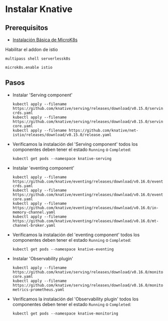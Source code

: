 # Instalar Knative

## Prerequisitos

- [Instalación Básica de MicroK8s](/Microk8s.md)

Habilitar el addon  de istio

```shell
multipass shell serverlessk8s
```

```shell
microk8s.enable istio
```

## Pasos

- Instalar 'Serving component'
  
  ```shell
  kubectl apply --filename https://github.com/knative/serving/releases/download/v0.15.0/serving-crds.yaml
  kubectl apply --filename https://github.com/knative/serving/releases/download/v0.15.0/serving-core.yaml
  kubectl apply --filename https://github.com/knative/net-istio/releases/download/v0.15.0/release.yaml
  ```

- Verificamos la instalación del 'Serving component'
  todos los componentes deben tener el estado `Running` o `Completed`:

  ```shell
  kubectl get pods --namespace knative-serving
  ```

- Instalar 'eventing component'
  
  ```shell
  kubectl apply --filename https://github.com/knative/eventing/releases/download/v0.16.0/eventing-crds.yaml
  kubectl apply --filename https://github.com/knative/eventing/releases/download/v0.16.0/eventing-core.yaml
  kubectl apply --filename https://github.com/knative/eventing/releases/download/v0.16.0/in-memory-channel.yaml
  kubectl apply --filename https://github.com/knative/eventing/releases/download/v0.16.0/mt-channel-broker.yaml
  ```

- Verificamos la instalación del 'eventing component'
  todos los componentes deben tener el estado `Running` o `Completed`:

  ```shell
  kubectl get pods --namespace knative-eventing
  ```

- Instalar 'Observability plugin'

  ```shell
  kubectl apply --filename https://github.com/knative/serving/releases/download/v0.16.0/monitoring-core.yaml
  kubectl apply --filename https://github.com/knative/serving/releases/download/v0.16.0/monitoring-metrics-prometheus.yaml
  ```

- Verificamos la instalación del 'Observability plugin'
  todos los componentes deben tener el estado `Running` o `Completed`:

  ```shell
  kubectl get pods --namespace knative-monitoring
  ```
  